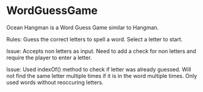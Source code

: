 # WordGuessGame
Ocean Hangman is a Word Guess Game similar to Hangman.

Rules: Guess the correct letters to spell a word. Select a letter to start.

Issue: Accepts non letters as input. Need to add a check for non letters and require the player to enter a letter.

Issue: Used indexOf() method to check if letter was already guessed. Will not find the same letter multiple times if it is in the word multiple times. Only used words without reoccuring letters.

